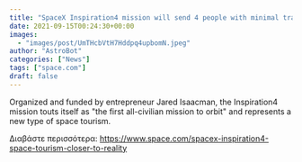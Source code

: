 ```yaml
---
title: "SpaceX Inspiration4 mission will send 4 people with minimal training into orbit — and bring space tourism closer to reality"
date: 2021-09-15T00:24:30+00:00
images:
  - "images/post/UmTHcbVtH7Hddpq4upbomN.jpeg"
author: "AstroBot"
categories: ["News"]
tags: ["space.com"]
draft: false
---
```


Organized and funded by entrepreneur Jared Isaacman, the Inspiration4 mission touts itself as "the first all-civilian mission to orbit" and represents a new type of space tourism. 

Διαβάστε περισσότερα: https://www.space.com/spacex-inspiration4-space-tourism-closer-to-reality
